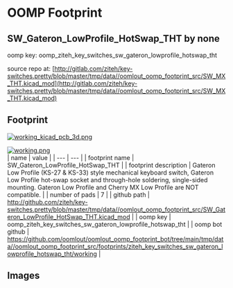 # OOMP Footprint  
## SW_Gateron_LowProfile_HotSwap_THT  by none  
  
oomp key: oomp_ziteh_key_switches_sw_gateron_lowprofile_hotswap_tht  
  
source repo at: [http://gitlab.com/ziteh/key-switches.pretty/blob/master/tmp/data//oomlout_oomp_footprint_src/SW_MX_THT.kicad_mod](http://gitlab.com/ziteh/key-switches.pretty/blob/master/tmp/data//oomlout_oomp_footprint_src/SW_MX_THT.kicad_mod)  
## Footprint  
  
[![working_kicad_pcb_3d.png](working_kicad_pcb_3d_600.png)](working_kicad_pcb_3d.png)  
  
[![working.png](working_600.png)](working.png)  
| name | value | 
| --- | --- | 
| footprint name | SW_Gateron_LowProfile_HotSwap_THT | 
| footprint description | Gateron Low Profile (KS-27 & KS-33) style mechanical keyboard switch, Gateron Low Profile hot-swap socket and through-hole soldering, single-sided mounting. Gateron Low Profile and Cherry MX Low Profile are NOT compatible. | 
| number of pads | 7 | 
| github path | http://github.com/ziteh/key-switches.pretty/blob/master/tmp/data//oomlout_oomp_footprint_src/SW_Gateron_LowProfile_HotSwap_THT.kicad_mod | 
| oomp key | oomp_ziteh_key_switches_sw_gateron_lowprofile_hotswap_tht | 
| oomp bot github | https://github.com/oomlout/oomlout_oomp_footprint_bot/tree/main/tmp/data//oomlout_oomp_footprint_src/footprints/ziteh_key_switches_sw_gateron_lowprofile_hotswap_tht/working | 
## Images  
